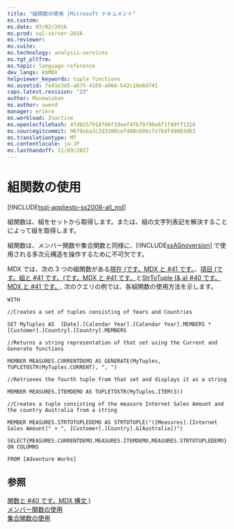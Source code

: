 ```yaml
---
title: "組関数の使用 |Microsoft ドキュメント"
ms.custom: 
ms.date: 03/02/2016
ms.prod: sql-server-2016
ms.reviewer: 
ms.suite: 
ms.technology: analysis-services
ms.tgt_pltfrm: 
ms.topic: language-reference
dev_langs: kbMDX
helpviewer_keywords: tuple functions
ms.assetid: fe41e3e5-a675-4169-a966-b42c18e8d741
caps.latest.revision: "23"
author: Minewiskan
ms.author: owend
manager: erikre
ms.workload: Inactive
ms.openlocfilehash: 4fdb557918f60f19eef47b79796e6f1f49ff1316
ms.sourcegitcommit: 9678eba3c2d3100cef408c69bcfe76df49803d63
ms.translationtype: MT
ms.contentlocale: ja-JP
ms.lasthandoff: 11/09/2017
---
```

# <a name="using-tuple-functions"></a>組関数の使用
[!INCLUDE[tsql-appliesto-ss2008-all_md](../includes/tsql-appliesto-ss2008-all-md.md)]

  組関数は、組をセットから取得します。または、組の文字列表記を解決することによって組を取得します。  
  
 組関数は、メンバー関数や集合関数と同様に、[!INCLUDE[ssASnoversion](../includes/ssasnoversion-md.md)] で使用される多次元構造を操作するために不可欠です。  
  
 MDX では、次の 3 つの組関数がある[現在 &#40;です。MDX と #41 です。](../mdx/current-mdx.md)、[項目 &#40;です。組と #41 です。&#40;です。MDX と #41 です。](../mdx/item-tuple-mdx.md)と[StrToTuple (& a) #40 です。MDX と #41 です。](../mdx/strtotuple-mdx.md). 次のクエリの例では、各組関数の使用方法を示します。  
  
 `WITH`  
  
 `//Creates a set of tuples consisting of Years and Countries`  
  
 `SET MyTuples AS  [Date].[Calendar Year].[Calendar Year].MEMBERS * [Customer].[Country].[Country].MEMBERS`  
  
 `//Returns a string representation of that set using the Current and Generate functions`  
  
 `MEMBER MEASURES.CURRENTDEMO AS GENERATE(MyTuples, TUPLETOSTR(MyTuples.CURRENT), ", ")`  
  
 `//Retrieves the fourth tuple from that set and displays it as a string`  
  
 `MEMBER MEASURES.ITEMDEMO AS TUPLETOSTR(MyTuples.ITEM(3))`  
  
 `//Creates a tuple consisting of the measure Internet Sales Amount and the country Australia from a string`  
  
 `MEMBER MEASURES.STRTOTUPLEDEMO AS STRTOTUPLE("([Measures].[Internet Sales Amount]" + ", [Customer].[Country].&[Australia])")`  
  
 `SELECT{MEASURES.CURRENTDEMO,MEASURES.ITEMDEMO,MEASURES.STRTOTUPLEDEMO} ON COLUMNS`  
  
 `FROM [Adventure Works]`  
  
## <a name="see-also"></a>参照  
 [関数と #40 です。MDX 構文 &#41;](../mdx/functions-mdx-syntax.md)   
 [メンバー関数の使用](../mdx/using-member-functions.md)   
 [集合関数の使用](../mdx/using-set-functions.md)  
  
  
